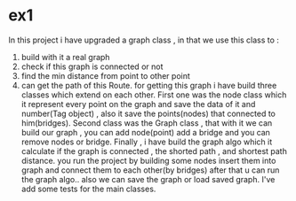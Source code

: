 # ex1
In this project i have upgraded a graph class , in that we use this class to :
1) build with it a real graph
2) check if this graph is connected or not 
3) find the min distance from point to other point 
4) can get the path of this Route.
for getting this graph i have build three classes which extend on each other.
First one was the node class which it represent every point on the graph and save the data of it and number(Tag object) , also it save the points(nodes) that connected to him(bridges).
Second class was the Graph class , that with it we can build our graph , you can add node(point) add a bridge and you can remove nodes or bridge.
Finally , i have build the graph algo which it calculate if the graph is connected , the shorted path , and shortest path distance.
you run the project by building some nodes insert them into graph and connect them to each other(by bridges) after that u can run the graph algo..
also we can save the graph or load saved graph.
I've add some tests for the main classes.
